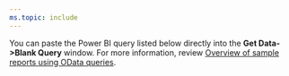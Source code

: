 ```yaml
---
ms.topic: include
---
```


You can paste the Power BI query listed below directly into the **Get Data->Blank Query** window. For more information, review [Overview of sample reports using OData queries](../sample-odata-overview.md).